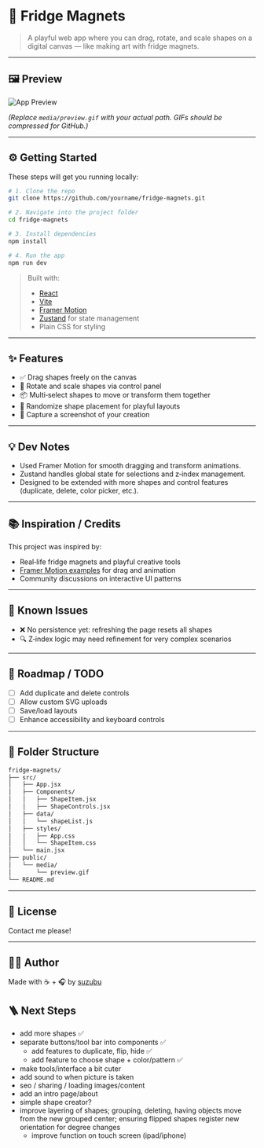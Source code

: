 # 🧲 Fridge Magnets

> A playful web app where you can drag, rotate, and scale shapes on a digital canvas — like making art with fridge magnets.

---

## 🖼 Preview

![App Preview](media/preview.gif)

*(Replace `media/preview.gif` with your actual path. GIFs should be compressed for GitHub.)*

---

## ⚙️ Getting Started

These steps will get you running locally:

```bash
# 1. Clone the repo
git clone https://github.com/yourname/fridge-magnets.git

# 2. Navigate into the project folder
cd fridge-magnets

# 3. Install dependencies
npm install

# 4. Run the app
npm run dev
```

> Built with:  
> - [React](https://react.dev/)  
> - [Vite](https://vitejs.dev/)  
> - [Framer Motion](https://www.framer.com/motion/)  
> - [Zustand](https://zustand-demo.pmnd.rs/) for state management  
> - Plain CSS for styling

---

## ✨ Features

- ✅ Drag shapes freely on the canvas  
- 🔁 Rotate and scale shapes via control panel  
- 📦 Multi‑select shapes to move or transform them together  
- 🎨 Randomize shape placement for playful layouts  
- 📸 Capture a screenshot of your creation

---

## 💡 Dev Notes

- Used Framer Motion for smooth dragging and transform animations.  
- Zustand handles global state for selections and z‑index management.  
- Designed to be extended with more shapes and control features (duplicate, delete, color picker, etc.).

---

## 📚 Inspiration / Credits

This project was inspired by:
- Real‑life fridge magnets and playful creative tools
- [Framer Motion examples](https://www.framer.com/motion/) for drag and animation
- Community discussions on interactive UI patterns

---

## 🧪 Known Issues

- ❌ No persistence yet: refreshing the page resets all shapes
- 🔍 Z‑index logic may need refinement for very complex scenarios

---

## 🔭 Roadmap / TODO

- [ ] Add duplicate and delete controls  
- [ ] Allow custom SVG uploads  
- [ ] Save/load layouts  
- [ ] Enhance accessibility and keyboard controls

---

## 📂 Folder Structure

```bash
fridge-magnets/
├── src/
│   ├── App.jsx
│   ├── Components/
│   │   ├── ShapeItem.jsx
│   │   ├── ShapeControls.jsx
│   ├── data/
│   │   └── shapeList.js
│   ├── styles/
│   │   ├── App.css
│   │   └── ShapeItem.css
│   └── main.jsx
├── public/
│   └── media/
│       └── preview.gif
└── README.md
```

---

## 📜 License

Contact me please! 

---

## 🙋‍♀️ Author

Made with ☕ + 🎧 by [suzubu](https://github.com/suzubu)


## 🪜 Next Steps

- add more shapes ✅
- separate buttons/tool bar into components ✅
  - add features to duplicate, flip, hide ✅
  - add feature to choose shape + color/pattern ✅
- make tools/interface a bit cuter
- add sound to when picture is taken
- seo / sharing / loading images/content
- add an intro page/about
- simple shape creator? 
- improve layering of shapes; grouping, deleting, having objects move from the new grouped center; ensuring flipped shapes register new orientation for degree changes 
  - improve function on touch screen (ipad/iphone)
